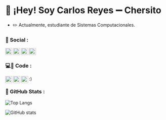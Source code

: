 # 👋 ¡Hey! Soy Carlos Reyes ➖ Chersito

- ✏️ Actualmente, estudiante de Sistemas Computacionales.

### 👥  Social :
[<img align="bottom" alt="Chersito.com" width="22px" src="https://cdn.icon-icons.com/icons2/1154/PNG/512/1486564415-globe_81515.png" />][website]
[<img align="left" alt="YouTube" width="22px" src="https://logodownload.org/wp-content/uploads/2014/10/youtube-logo-5-2.png" />][youtube]
[<img align="left" alt="LinkedIn" width="22px" src="https://cdn.worldvectorlogo.com/logos/linkedin-icon-2.svg" />][linkedin]
[<img align="left" alt="Instagram" width="22px" src="https://seeklogo.com/images/I/instagram-new-2016-logo-D9D42A0AD4-seeklogo.com.png" />][instagram]

### 💻🗿  Code :
<img align="left" alt="C++" width="22px" src="https://raw.githubusercontent.com/jmnote/z-icons/master/svg/cpp.svg" />
<img align="left" alt="Python" width="22px" src="https://raw.githubusercontent.com/jmnote/z-icons/master/svg/python.svg" />
<img align="left" alt="Python" width="22px" src="https://raw.githubusercontent.com/jmnote/z-icons/master/svg/bash.svg" />
:)

### 🔎  GitHub Stats :

![Top Langs](https://github-readme-stats.vercel.app/api/top-langs/?username=Chersito&layout=compact&theme=tokyonight)


![GitHub stats](https://github-readme-stats.vercel.app/api?username=Chersito&show_icons=true&theme=tokyonight)

[website]: https://chersito.github.io./
[youtube]: https://www.youtube.com/channel/UCSaRDrcuzb-znFceImwNSQw
[instagram]: https://www.instagram.com/cha.reyess/
[linkedin]: https://www.linkedin.com/in/carlos-e-reyes-385b69268/
